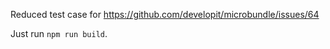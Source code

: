 Reduced test case for https://github.com/developit/microbundle/issues/64

Just run `npm run build`.
